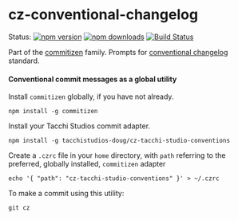 # cz-conventional-changelog

Status:
[![npm version](https://img.shields.io/npm/v/cz-conventional-changelog.svg?style=flat-square)](https://www.npmjs.org/package/cz-conventional-changelog)
[![npm downloads](https://img.shields.io/npm/dm/cz-conventional-changelog.svg?style=flat-square)](http://npm-stat.com/charts.html?package=cz-conventional-changelog&from=2015-08-01)
[![Build Status](https://img.shields.io/travis/commitizen/cz-conventional-changelog.svg?style=flat-square)](https://travis-ci.org/commitizen/cz-conventional-changelog)

Part of the [commitizen](https://github.com/commitizen/cz-cli) family. Prompts for [conventional changelog](https://github.com/conventional-changelog/conventional-changelog) standard.

#### Conventional commit messages as a global utility

Install `commitizen` globally, if you have not already.

```
npm install -g commitizen
```

Install your Tacchi Studios commit adapter.
```
npm install -g tacchistudios-doug/cz-tacchi-studio-conventions
```

Create a `.czrc` file in your `home` directory, with `path` referring to the preferred, globally installed, `commitizen` adapter

```
echo '{ "path": "cz-tacchi-studio-conventions" }' > ~/.czrc
```

To make a commit using this utility:
```
git cz
```

